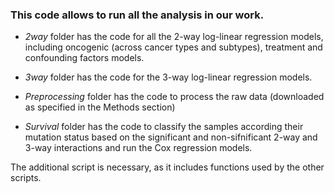 ### This code allows to run all the analysis in our work.

- *2way* folder has the code for all the 2-way log-linear regression models, including oncogenic (across cancer types and subtypes), treatment and confounding factors models.

- *3way* folder has the code for the 3-way log-linear regression models.

- *Preprocessing* folder has the code to process the raw data (downloaded as specified in the Methods section)

- *Survival* folder has the code to classify the samples according their mutation status based on the significant and non-sifnificant 2-way and 3-way interactions and run the Cox regression models.

The additional script is necessary, as it includes functions used by the other scripts.